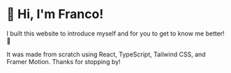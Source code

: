 # 👋 Hi, I'm Franco!

I built this website to introduce myself and for you to get to know me better!🙂

It was made from scratch using React, TypeScript, Tailwind CSS, and Framer Motion. Thanks for stopping by!
